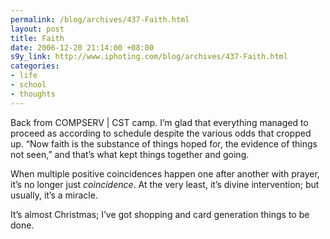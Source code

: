```yaml
--- 
permalink: /blog/archives/437-Faith.html
layout: post
title: Faith
date: 2006-12-20 21:14:00 +08:00
s9y_link: http://www.iphoting.com/blog/archives/437-Faith.html
categories: 
- life
- school
- thoughts
---
```

<p class="whiteline"><p>Back from COMPSERV | CST camp. I&#8217;m glad that everything managed to proceed as according to schedule despite the various odds that cropped up. &#8220;Now faith is the substance of things hoped for, the evidence of things not seen,&#8221; and that&#8217;s what kept things together and going.</p>
</p><p class="whiteline"><p>When multiple positive coincidences happen one after another with prayer, it&#8217;s no longer just <em>coincidence</em>. At the very least, it&#8217;s divine intervention; but usually, it&#8217;s a miracle.</p>
</p><p class="break"><p>It&#8217;s almost Christmas; I&#8217;ve got shopping and card generation things to be done.</p></p>
